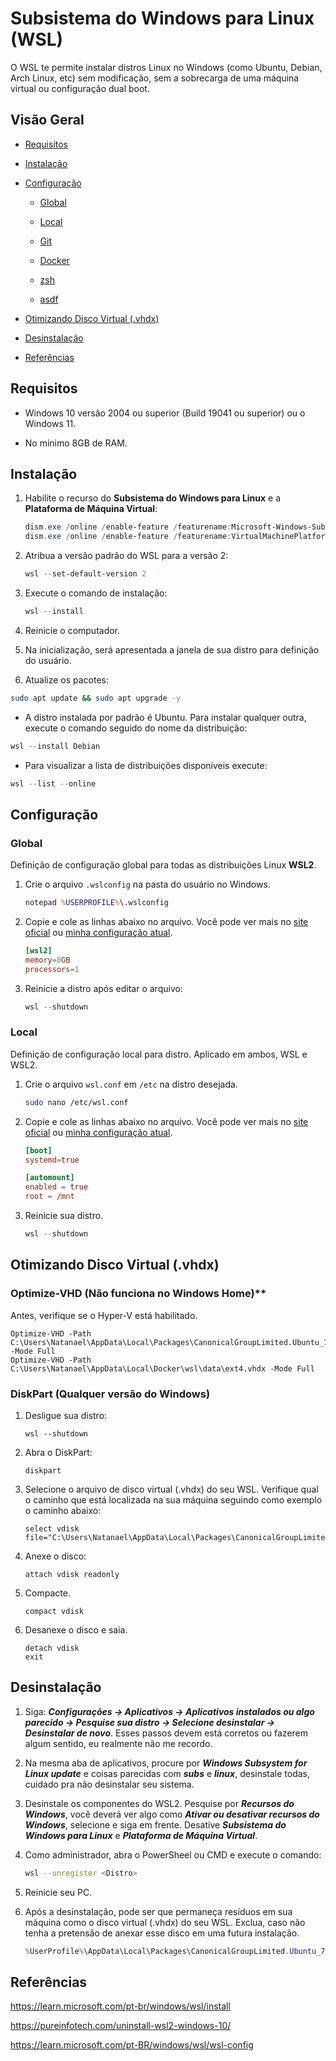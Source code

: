 # Subsistema do Windows para Linux (WSL)

O WSL te permite instalar distros Linux no Windows (como Ubuntu, Debian, Arch Linux, etc) sem modificação, sem a sobrecarga de uma máquina virtual ou configuração dual boot.

## Visão Geral

- [Requisitos](#requisitos)

- [Instalação](#instalação)

- [Configuração](#configuração)

  - [Global](#global)

  - [Local](#local)

  - [Git](/git.md)

  - [Docker](/docker.md)

  - [zsh](/zhs.md)

  - [asdf](/asdf.md)

- [Otimizando Disco Virtual (.vhdx)](#otimizando-disco-virtual-vhdx)

- [Desinstalação](#desinstalação)

- [Referências](#referências)

## Requisitos

- Windows 10 versão 2004 ou superior (Build 19041 ou superior) ou o Windows 11.

- No mínimo 8GB de RAM.

## Instalação

1. Habilite o recurso do **Subsistema do Windows para Linux** e a **Plataforma de Máquina Virtual**:

    ```powershell
    dism.exe /online /enable-feature /featurename:Microsoft-Windows-Subsystem-Linux /all /norestart
    dism.exe /online /enable-feature /featurename:VirtualMachinePlatform /all /norestart
    ```

2. Atribua a versão padrão do WSL para a versão 2:

    ```powershell
    wsl --set-default-version 2
    ```

3. Execute o comando de instalação:

    ```powershell
    wsl --install
    ```

4. Reinicie o computador.

5. Na inicialização, será apresentada a janela de sua distro para definição do usuário.

6. Atualize os pacotes:

```sh
sudo apt update && sudo apt upgrade -y
```

- A distro instalada por padrão é Ubuntu. Para instalar qualquer outra, execute o comando seguido do nome da distribuição:

```powershell
wsl --install Debian
```

- Para visualizar a lista de distribuições disponíveis execute:

```powershell
wsl --list --online
```

## Configuração

### Global

Definição de configuração global para todas as distribuições Linux **WSL2**.

1. Crie o arquivo `.wslconfig` na pasta do usuário no Windows.

    ```cmd
    notepad %USERPROFILE%\.wslconfig
    ```

2. Copie e cole as linhas abaixo no arquivo. Você pode ver mais no [site oficial](https://learn.microsoft.com/pt-br/windows/wsl/wsl-config) ou [minha configuração atual](/my-config-files/.wslconfig).

    ````conf
    [wsl2]
    memory=8GB
    processors=1
    ````

3. Reinicie a distro após editar o arquivo:

    ```powershell
    wsl --shutdown
    ```

### Local

Definição de configuração local para distro. Aplicado em ambos, WSL e WSL2.

1. Crie o arquivo `wsl.conf` em `/etc` na distro desejada.

    ```sh
    sudo nano /etc/wsl.conf
    ```

2. Copie e cole as linhas abaixo no arquivo. Você pode ver mais no [site oficial](https://learn.microsoft.com/pt-br/windows/wsl/wsl-config) ou [minha configuração atual](/my-config-files/wsl.conf).

    ```conf
    [boot]
    systemd=true

    [automount]
    enabled = true
    root = /mnt
    ```

3. Reinicie sua distro.

    ```powershell
    wsl --shutdown
    ```

## Otimizando Disco Virtual (.vhdx)

### Optimize-VHD (Não funciona no Windows Home)**

Antes, verifique se o Hyper-V está habilitado.

```shell
Optimize-VHD -Path C:\Users\Natanael\AppData\Local\Packages\CanonicalGroupLimited.Ubuntu_79rhkp1fndgsc\LocalState\ext4.vhdx -Mode Full
Optimize-VHD -Path C:\Users\Natanael\AppData\Local\Docker\wsl\data\ext4.vhdx -Mode Full
```

### DiskPart (Qualquer versão do Windows)

1. Desligue sua distro:

    ```shell
    wsl --shutdown
    ```

2. Abra o DiskPart:

    ```shell
    diskpart
    ```

3. Selecione o arquivo de disco virtual (.vhdx) do seu WSL. Verifique qual o caminho que está localizada na sua máquina seguindo como exemplo o caminho abaixo:

    ```shell
    select vdisk file="C:\Users\Natanael\AppData\Local\Packages\CanonicalGroupLimited.Ubuntu_79rhkp1fndgsc\LocalState\ext4.vhdx"
    ```

4. Anexe o disco:

    ```shell
    attach vdisk readonly
    ```

5. Compacte.

    ```shell
    compact vdisk
    ```

6. Desanexe o disco e saia.

    ```shell
    detach vdisk
    exit
    ```

## Desinstalação

1. Siga: ***Configurações → Aplicativos → Aplicativos instalados ou algo parecido → Pesquise sua distro → Selecione desinstalar → Desinstalar de novo***. Esses passos devem está corretos ou fazerem algum sentido, eu realmente não me recordo.

2. Na mesma aba de aplicativos, procure por ***Windows Subsystem for Linux update*** e coisas parecidas com ***subs*** e ***linux***, desinstale todas, cuidado pra não desinstalar seu sistema.

3. Desinstale os componentes do WSL2. Pesquise por ***Recursos do Windows***, você deverá ver algo como ***Ativar ou desativar recursos do Windows***, selecione e siga em frente. Desative ***Subsistema do Windows para Linux*** e ***Plataforma de Máquina Virtual***.

4. Como administrador, abra o PowerSheel ou CMD e execute o comando:

    ```sh
    wsl --unregister <Distro>
    ```

5. Reinicie seu PC.

6. Após a desinstalação, pode ser que permaneça resíduos em sua máquina como o disco virtual (.vhdx) do seu WSL. Exclua, caso não tenha a pretensão de anexar esse disco em uma futura instalação.

    ```powershell
    %UserProfile%\AppData\Local\Packages\CanonicalGroupLimited.Ubuntu_79rhkp1fndgsc\LocalState
    ```

## Referências

<https://learn.microsoft.com/pt-br/windows/wsl/install>

<https://pureinfotech.com/uninstall-wsl2-windows-10/>

<https://learn.microsoft.com/pt-BR/windows/wsl/wsl-config>
